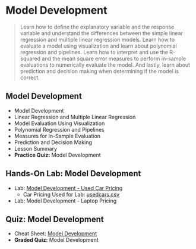 # Model Development
> Learn how to define the explanatory variable and the response variable and understand the differences between the simple linear regression and multiple linear regression models. Learn how to evaluate a model using visualization and learn about polynomial regression and pipelines. Learn how to interpret and use the R-squared and the mean square error measures to perform in-sample evaluations to numerically evaluate the model. And lastly, learn about prediction and decision making when determining if the model is correct.
## Model Development
- Model Development
- Linear Regression and Multiple Linear Regression
- Model Evaluation Using Visualization
- Polynomial Regression and Pipelines
- Measures for In-Sample Evaluation
- Prediction and Decision Making
- Lesson Summary
- **Practice Quiz:** Model Development
## Hands-On Lab: Model Development
- Lab: [Model Development - Used Car Pricing](https://github.com/KailaniBailey/IBM-Data-Science-Professional-Certificate/blob/main/07.%20Data%20Analysis%20with%20Python/Week%204%3A%20Model%20Development/DA0101EN-4-Review-Model-Development.ipynb)
    - Car Pricing Used for Lab: [usedcars.csv](https://github.com/KailaniBailey/IBM-Data-Science-Professional-Certificate/blob/main/07.%20Data%20Analysis%20with%20Python/Week%204%3A%20Model%20Development/usedcars.csv)
- Lab: Model Development - Laptop Pricing
## Quiz: Model Development
- Cheat Sheet: [Model Development](https://github.com/KailaniBailey/IBM-Data-Science-Professional-Certificate/blob/main/07.%20Data%20Analysis%20with%20Python/Week%204%3A%20Model%20Development/Cheat-Sheet-Model-Development.pdf)
- **Graded Quiz:** Model Development
